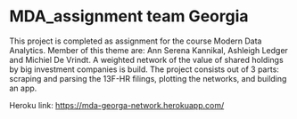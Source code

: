 # MDA_assignment team Georgia
This project is completed as assignment for the course Modern Data Analytics.
Member of this theme are: Ann Serena Kannikal, Ashleigh Ledger and Michiel De Vrindt.
A weighted network of the value of shared holdings by big investment companies is build.
The project consists out of 3 parts: scraping and parsing the 13F-HR filings, plotting the networks, and building an app.

Heroku link:
https://mda-georga-network.herokuapp.com/
